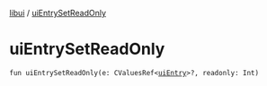 [libui](README.md) / [uiEntrySetReadOnly](ui-entry-set-read-only.md)

# uiEntrySetReadOnly

`fun uiEntrySetReadOnly(e: CValuesRef<`[`uiEntry`](ui-entry.md)`>?, readonly: Int)`
